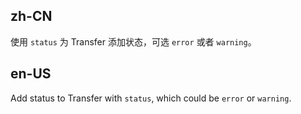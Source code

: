 ## zh-CN

使用 `status` 为 Transfer 添加状态，可选 `error` 或者 `warning`。

## en-US

Add status to Transfer with `status`, which could be `error` or `warning`.
